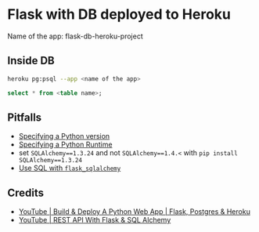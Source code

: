 # Flask with DB deployed to Heroku

Name of the app: flask-db-heroku-project

## Inside DB

```bash
heroku pg:psql --app <name of the app>
```

```sql
select * from <table name>;
```

## Pitfalls

- [Specifying a Python version](https://devcenter.heroku.com/articles/python-support#specifying-a-python-version)
- [Specifying a Python Runtime](https://devcenter.heroku.com/articles/python-runtimes)
- set `SQLAlchemy==1.3.24` and not `SQLAlchemy==1.4.<`  with `pip install SQLAlchemy==1.3.24`
- [Use SQL with `flask_sqlalchemy`](https://stackoverflow.com/a/22084672/13993545)

## Credits

- [YouTube | Build & Deploy A Python Web App | Flask, Postgres & Heroku](https://www.youtube.com/watch?v=w25ea_I89iM&t=302s)
- [YouTube | REST API With Flask & SQL Alchemy](https://www.youtube.com/watch?v=PTZiDnuC86g)